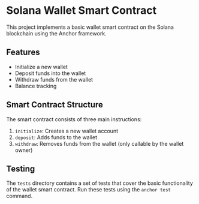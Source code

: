 # Solana Wallet Smart Contract

This project implements a basic wallet smart contract on the Solana blockchain using the Anchor framework.

## Features

- Initialize a new wallet
- Deposit funds into the wallet
- Withdraw funds from the wallet
- Balance tracking

## Smart Contract Structure

The smart contract consists of three main instructions:

1. `initialize`: Creates a new wallet account
2. `deposit`: Adds funds to the wallet
3. `withdraw`: Removes funds from the wallet (only callable by the wallet owner)

## Testing

The `tests` directory contains a set of tests that cover the basic functionality of the wallet smart contract. Run these tests using the `anchor test` command.
